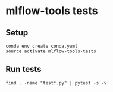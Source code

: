 # mlflow-tools tests

## Setup

```
conda env create conda.yaml
source activate mlflow-tools-tests
```
  
## Run tests
```
find . -name "test*.py" | pytest -s -v
```

